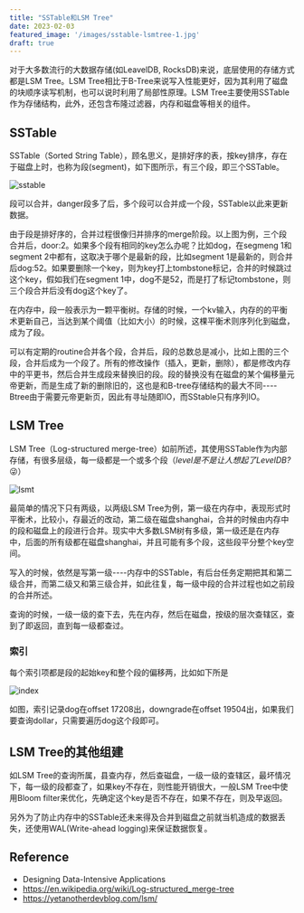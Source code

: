 ```yaml
---
title: "SSTable和LSM Tree"
date: 2023-02-03
featured_image: '/images/sstable-lsmtree-1.jpg'
draft: true
---
```

对于大多数流行的大数据存储(如LeavelDB, RocksDB)来说，底层使用的存储方式都是LSM Tree。LSM Tree相比于B-Tree来说写入性能更好，因为其利用了磁盘的块顺序读写机制，也可以说时利用了局部性原理。LSM Tree主要使用SSTable作为存储结构，此外，还包含布隆过滤器，内存和磁盘等相关的组件。

## SSTable
SSTable（Sorted String Table），顾名思义，是排好序的表，按key排序，存在于磁盘上时，也称为段(segment)，如下图所示，有三个段，即三个SSTable。

![sstable](https://yetanotherdevblog.com/content/images/2020/06/output-onlinepngtools--3-.png)

段可以合并，danger段多了后，多个段可以合并成一个段，SSTable以此来更新数据。

由于段是排好序的，合并过程很像归并排序的merge阶段。以上图为例，三个段合并后，door:2。如果多个段有相同的key怎么办呢？比如dog，在segmeng 1和segment 2中都有，这取决于哪个是最新的段，比如segment 1是最新的，则合并后dog:52。如果要删除一个key，则为key打上tombstone标记，合并的时候跳过这个key，假如我们在segment 1中，dog不是52，而是打了标记tombstone，则三个段合并后没有dog这个key了。

在内存中，段一般表示为一颗平衡树。存储的时候，一个kv输入，内存的的平衡术更新自己，当达到某个阈值（比如大小）的时候，这棵平衡术则序列化到磁盘，成为了段。

可以有定期的routine合并各个段，合并后，段的总数总是减小，比如上图的三个段，合并后成为一个段了。所有的修改操作（插入，更新，删除），都是修改内存中的平更书，然后合并生成段来替换旧的段。段的替换没有在磁盘的某个偏移量元帝更新，而是生成了新的删除旧的，这也是和B-tree存储结构的最大不同----Btree由于需要元帝更新页，因此有寻址随即IO，而SStable只有序列IO。

## LSM Tree
LSM Tree（Log-structured merge-tree）如前所述，其使用SSTable作为内部存储，有很多层级，每一级都是一个或多个段（*level是不是让人想起了LevelDB?* 😜️）

![lsmt](https://upload.wikimedia.org/wikipedia/commons/f/f2/LSM_Tree.png)

最简单的情况下只有两级，以两级LSM Tree为例，第一级在内存中，表现形式时平衡术，比较小，存最近的改动，第二级在磁盘shanghai，合并的时候由内存中的段和磁盘上的段进行合并。现实中大多数LSM树有多级，第一级还是在内存中，后面的所有级都在磁盘shanghai，并且可能有多个段，这些段平分整个key空间。

写入的时候，依然是写第一级----内存中的SSTable，有后台任务定期把其和第二级合并，而第二级又和第三级合并，如此往复，每一级中段的合并过程也如之前段的合并所述。

查询的时候，一级一级的查下去，先在内存，然后在磁盘，按级的层次查辖区，查到了即返回，直到每一级都查过。

### 索引
每个索引项都是段的起始key和整个段的偏移两，比如如下所是

![index](https://yetanotherdevblog.com/content/images/2020/06/output-onlinepngtools--6-.png)

如图，索引记录dog在offset 17208出，downgrade在offset 19504出，如果我们要查询dollar，只需要遍历dog这个段即可。

## LSM Tree的其他组建
如LSM Tree的查询所属，县查内存，然后查磁盘，一级一级的查辖区，最坏情况下，每一级的段都查了，如果key不存在，则性能开销很大，一般LSM Tree中使用Bloom filter来优化，先确定这个key是否不存在，如果不存在，则及早返回。

另外为了防止内存中的SSTable还未来得及合并到磁盘之前就当机造成的数据丢失，还使用WAL(Write-ahead logging)来保证数据恢复。

## Reference

+ Designing Data-Intensive Applications
+ https://en.wikipedia.org/wiki/Log-structured_merge-tree
+ https://yetanotherdevblog.com/lsm/
